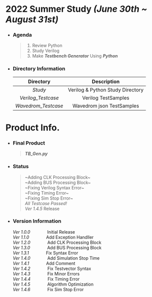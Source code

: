 # 2022 Summer Study  *(June 30th ~ August 31st)*
+ ### Agenda
    >1. Review Python
    >2. Study Verilog
    >3. Make __*Testbench Generator*__ Using __*Python*__  
+ ### Directory Information

    |Directory|Description|  
    |:---:|:--------:|  
    |*Study*|Verilog & Python Study Directory |  
    |*Verilog_Testcase*| Verilog TestSamples |
    |*Wavedrom_Testcase*| Wavedrom json TestSamples |  

# Product Info.
+ ### Final Product
    >__*TB_Gen.py*__ 
+ ### Status
    > ~Adding CLK Processing Block~  
    > ~Adding BUS Processing Block~  
    > ~Fixing Verilog Syntax Error~  
    > ~Fixing Timing Error~  
    > ~Fixing Sim Stop Error~  
    >_All Testcase Passed!_  
    > *Ver 1.4.5* Release  
+ ### Version Information
    *Ver 1.0.0*    Initial Release  
    *Ver 1.1.0*    Add Exception Handller  
    *Ver 1.2.0*    Add CLK Processing Block  
    *Ver 1.3.0*    Add BUS Processing Block  
    *Ver 1.3.1*    Fix Syntax Error  
    *Ver 1.4.0*    Add Simulation Stop Time  
    *Ver 1.4.1*    Add Comment  
    *Ver 1.4.2*    Fix Testvector Syntax  
    *Ver 1.4.3*    Fix Minor Errors  
    *Ver 1.4.4*    Fix Timing Error  
    *Ver 1.4.5*    Algorithm Optimization  
    *Ver 1.4.6*    Fix Sim Stop Error

